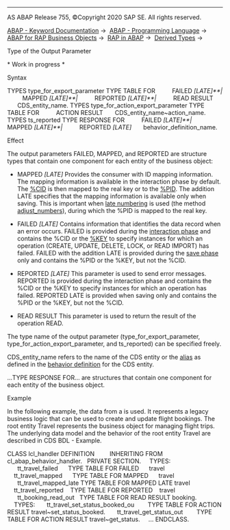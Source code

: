   

* * *

AS ABAP Release 755, ©Copyright 2020 SAP SE. All rights reserved.

[ABAP - Keyword Documentation](https://help.sap.com/doc/abapdocu_755_index_htm/7.55/en-US/abenabap.htm) →  [ABAP - Programming Language](https://help.sap.com/doc/abapdocu_755_index_htm/7.55/en-US/abenabap_reference.htm) →  [ABAP for RAP Business Objects](https://help.sap.com/doc/abapdocu_755_index_htm/7.55/en-US/abenabap_business_objects.htm) →  [RAP in ABAP](https://help.sap.com/doc/abapdocu_755_index_htm/7.55/en-US/abenrestful_abap_programming.htm) →  [Derived Types](https://help.sap.com/doc/abapdocu_755_index_htm/7.55/en-US/abenrpm_derived_types.htm) → 

Type of the Output Parameter

\* Work in progress \*

Syntax

TYPES type\_for\_export\_parameter TYPE TABLE FOR
         FAILED *\[*LATE*\]**|*
         MAPPED *\[*LATE*\]**|*
         REPORTED *\[*LATE*\]**|*
         READ RESULT
      CDS\_entity\_name.
TYPES type\_for\_action\_export\_parameter TYPE TABLE FOR
         ACTION RESULT
      CDS\_entity\_name~action\_name.
TYPES ts\_reported TYPE RESPONSE FOR
         FAILED *\[*LATE*\]**|*
         MAPPED *\[*LATE*\]**|*
         REPORTED *\[*LATE*\]*
      behavior\_definition\_name.

Effect

The output parameters FAILED, MAPPED, and REPORTED are structure types that contain one component for each entity of the business object:

-   MAPPED *\[*LATE*\]*
    Provides the consumer with ID mapping information.
    The mapping information is available in the interaction phase by default. The [%CID](https://help.sap.com/doc/abapdocu_755_index_htm/7.55/en-US/abencomponents_derived_types.htm) is then mapped to the real key or to the [%PID](https://help.sap.com/doc/abapdocu_755_index_htm/7.55/en-US/abencomponents_derived_types.htm). The addition LATE specifies that the mapping information is available only when saving. This is important when [late numbering](https://help.sap.com/doc/abapdocu_755_index_htm/7.55/en-US/abenlate_numbering_glosry.htm "Glossary Entry") is used (the method [adjust\_numbers](https://help.sap.com/doc/abapdocu_755_index_htm/7.55/en-US/abensaver_adjust_numbers.htm)), during which the %PID is mapped to the real key.

-   FAILED *\[*LATE*\]*
    Contains information that identifies the data record when an error occurs.
    FAILED is provided during the [interaction phase](https://help.sap.com/doc/abapdocu_755_index_htm/7.55/en-US/abenabap_behavior_pools.htm) and contains the %CID or the [%KEY](https://help.sap.com/doc/abapdocu_755_index_htm/7.55/en-US/abencomponents_derived_types.htm) to specify instances for which an operation (CREATE, UPDATE, DELETE, LOCK, or READ IMPORT) has failed. FAILED with the addition LATE is provided during the [save phase](https://help.sap.com/doc/abapdocu_755_index_htm/7.55/en-US/abenabap_behavior_pools.htm) only and contains the %PID or the %KEY, but not the %CID.

-   REPORTED *\[*LATE*\]*
    This parameter is used to send error messages.
    REPORTED is provided during the interaction phase and contains the %CID or the %KEY to specify instances for which an operation has failed. REPORTED LATE is provided when saving only and contains the %PID or the %KEY, but not the %CID.

-   READ RESULT
    This parameter is used to return the result of the operation READ.

The type name of the output parameter (type\_for\_export\_parameter, type\_for\_action\_export\_parameter, and ts\_reported) can be specified freely.

CDS\_entity\_name refers to the name of the CDS entity or the [alias](https://help.sap.com/doc/abapdocu_755_index_htm/7.55/en-US/abenbdl_alias.htm) as defined in the [behavior definition](https://help.sap.com/doc/abapdocu_755_index_htm/7.55/en-US/abencds_behavior_definitions.htm) for the CDS entity.

...TYPE RESPONSE FOR... are structures that contain one component for each entity of the business object.

Example

In the following example, the data from a is used. It represents a legacy business logic that can be used to create and update flight bookings. The root entity Travel represents the business object for managing flight trips. The underlying data model and the behavior of the root entity Travel are described in CDS BDL - Example.

CLASS lcl\_handler DEFINITION
        INHERITING FROM cl\_abap\_behavior\_handler.
  PRIVATE SECTION.
    TYPES:
      tt\_travel\_failed      TYPE TABLE FOR FAILED      travel
      tt\_travel\_mapped      TYPE TABLE FOR MAPPED      travel
      tt\_travel\_mapped\_late TYPE TABLE FOR MAPPED LATE travel
      tt\_travel\_reported    TYPE TABLE FOR REPORTED    travel
      tt\_booking\_read\_out   TYPE TABLE FOR READ RESULT booking.
    TYPES:
      tt\_travel\_set\_status\_booked\_ou
       TYPE TABLE FOR ACTION RESULT travel~set\_status\_booked.
      tt\_travel\_get\_status\_out
       TYPE TABLE FOR ACTION RESULT travel~get\_status.
    ...
ENDCLASS.